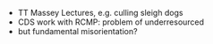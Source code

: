 - TT Massey Lectures, e.g. culling sleigh dogs
- CDS work with RCMP: problem of underresourced
- but fundamental misorientation?